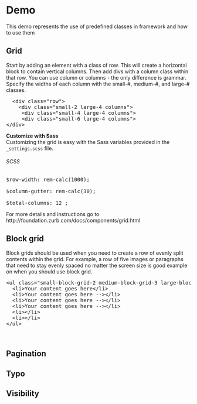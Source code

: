 Demo
==========

<p>This demo represents the use of predefined classes in framework and how to use them</p>


<h2>Grid</h2>
<p>
Start by adding an element with a class of row. This will create a horizontal block to contain vertical columns. Then add divs with a column class within that row. You can use column or columns - the only difference is grammar. Specify the widths of each column with the small-#, medium-#, and large-# classes.</p>


<pre>
  <span>&lt;div class="row"&gt;</span>
  &nbsp;&nbsp;<span>&lt;div class="small-2 large-4 columns"&gt;</span>
  &nbsp; &nbsp;<span>&lt;div class="small-4 large-4 columns"&gt;</span>
  &nbsp; &nbsp;<span>&lt;div class="small-6 large-4 columns"&gt;</span>
<span>&lt;/div&gt;</span>
</pre>


<p><strong>Customize with Sass</strong><br>
Customizing the grid is easy with the Sass variables provided in the <code>_settings.scss</code> file.</p>

<h6>SCSS</h6>
<pre>
$row-width: rem-calc(1000);<br>
$column-gutter: rem-calc(30);<br>
$total-columns: 12 ;
</pre>

<p>For more details and instructions go to http://foundation.zurb.com/docs/components/grid.html</p>



<h2>Block grid</h2>
<p>Block grids should be used when you need to create a row of evenly split contents within the grid. For example, a row of five images or paragraphs that need to stay evenly spaced no matter the screen size is good example on when you should use block grid.</p>

<pre>
<span>&lt;ul class="small-block-grid-2 medium-block-grid-3 large-block-grid-4"&gt;</span>
  <span>&lt;li&gt;</span>Your content goes here<span>&lt;/li&gt;</span>
  <span>&lt;li&gt;</span>Your content goes here --><span>&lt;/li&gt;</span>
  <span>&lt;li&gt;</span>Your content goes here --><span>&lt;/li&gt;</span>
  <span>&lt;li&gt;</span>Your content goes here --><span>&lt;/li&gt;</span>
  <span>&lt;li&gt;</span><!-- Your content goes here --><span>&lt;/li&gt;</span>
  <span>&lt;li&gt;</span><!-- Your content goes here --><span>&lt;/li&gt;</span>
<span>&lt;/ul&gt;</span>


</pre>
<h2>Pagination</h2>
<h2>Typo</h2>
<h2>Visibility</h2>
